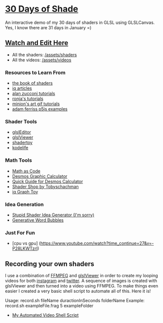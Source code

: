 # [30 Days of Shade](http://30daysofshade.com)
An interactive demo of my 30 days of shaders in GLSL using GLSLCanvas. Yes, I know there are 31 days in January =)

## [Watch and Edit Here](https://willstall.github.io/30-days-of-shade/)

- All the shaders: [/assets/shaders](https://github.com/willstall/30-days-of-shade/tree/master/assets/shaders)
- All the videos: [/assets/videos](https://github.com/willstall/30-days-of-shade/tree/master/assets/videos)

### Resources to Learn From
- [the book of shaders](http://thebookofshaders.com)
- [iq articles](http://iquilezles.org/www/index.htm)
- [alan zucconi tutorials](https://www.alanzucconi.com/tutorials/)
- [ronja's tutorials](https://www.ronja-tutorials.com)
- [minion's art gif tutorials](https://minionsart.github.io/tutorials/)
- [adam ferriss p5js examples](https://github.com/aferriss/p5jsShaderExamples)

### Shader Tools
- [glslEditor](https://github.com/patriciogonzalezvivo/glslEditor)
- [glslViewer](https://github.com/patriciogonzalezvivo/glslViewer)
- [shadertoy](http://www.shadertoy.com)
- [kodelife](https://hexler.net/software/kodelife/)

### Math Tools
- [Math as Code](https://github.com/Jam3/math-as-code)
- [Desmos Graphic Calculator](https://www.desmos.com/calculator)
- [Quick Guide for Desmos Calculator](https://mathvault.ca/desmos-guide/)
- [Shader Shop by Tobyschachman](http://tobyschachman.com/Shadershop/editor/)
- [iq Graph Toy](http://www.iquilezles.org/apps/graphtoy/)

### Idea Generation
- [Stupid Shader Idea Generator (I'm sorry)](https://willstall.github.io/shadiness/)
- [Generative Word Bubbles](https://www.twinword.com/ideas/graph/)

### Just For Fun
- [cpu vs gpu] (https://www.youtube.com/watch?time_continue=27&v=-P28LKWTzrI)

## Recording your own shaders
I use a combination of [FFMPEG](https://ffmpeg.org) and [glslViewer](https://github.com/patriciogonzalezvivo/glslViewer) in order to create my looping videos for both [instagram](https://www.instagram.com/willstall/) and [twitter](https://twitter.com/willstall). A sequence of images is created with glslViewer and then turned into a video using FFMPEG. To make things even easier I created a very basic shell script to automate all of this. Here it is!

Usage:
  record.sh fileName duractionInSeconds folderName
Example:
  record.sh exampleFile.frag 5 exampleFolder

- [My Automated Video Shell Script](https://github.com/willstall/30-days-of-shade/tree/master/assets/shaders/record.sh)
